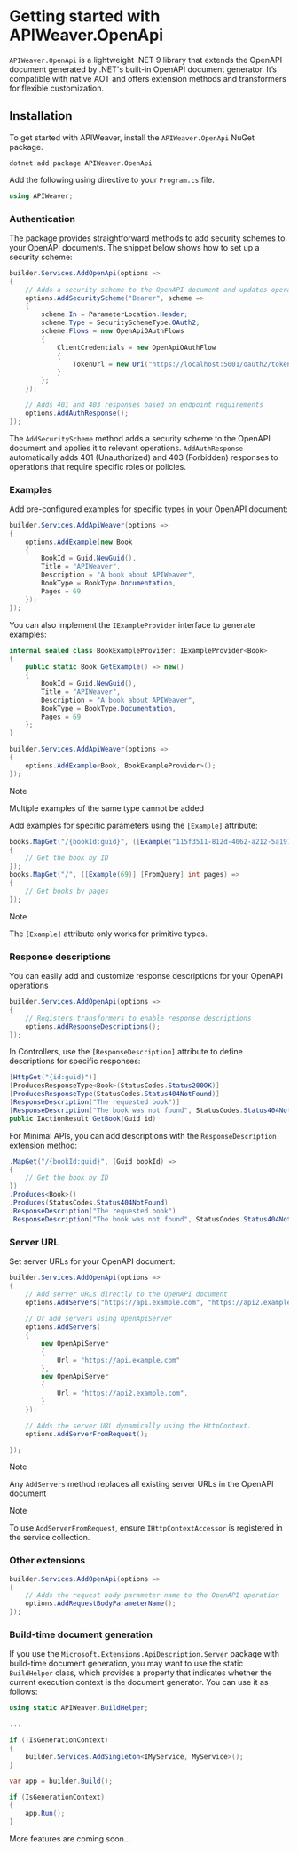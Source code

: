 # Getting started with APIWeaver.OpenApi

`APIWeaver.OpenApi` is a lightweight .NET 9 library that extends the OpenAPI document generated by .NET's built-in OpenAPI document generator. It’s compatible with native AOT and offers extension methods and transformers for flexible customization.

## Installation

To get started with APIWeaver, install the `APIWeaver.OpenApi` NuGet package.

```shell
dotnet add package APIWeaver.OpenApi
```

Add the following using directive to your `Program.cs` file.

```csharp
using APIWeaver;
```

### Authentication

The package provides straightforward methods to add security schemes to your OpenAPI documents. The snippet below shows how to set up a security scheme:

```csharp
builder.Services.AddOpenApi(options =>
{
    // Adds a security scheme to the OpenAPI document and updates operations
    options.AddSecurityScheme("Bearer", scheme =>
    {
        scheme.In = ParameterLocation.Header;
        scheme.Type = SecuritySchemeType.OAuth2;
        scheme.Flows = new OpenApiOAuthFlows
        {
            ClientCredentials = new OpenApiOAuthFlow
            {
                TokenUrl = new Uri("https://localhost:5001/oauth2/token")
            }
        };
    });

    // Adds 401 and 403 responses based on endpoint requirements
    options.AddAuthResponse();
});
```

The `AddSecurityScheme` method adds a security scheme to the OpenAPI document and applies it to relevant operations. `AddAuthResponse` automatically adds 401 (Unauthorized) and 403 (Forbidden) responses to operations that require specific roles or policies.

### Examples

Add pre-configured examples for specific types in your OpenAPI document:

```csharp
builder.Services.AddApiWeaver(options =>
{
    options.AddExample(new Book
    {
        BookId = Guid.NewGuid(),
        Title = "APIWeaver",
        Description = "A book about APIWeaver",
        BookType = BookType.Documentation,
        Pages = 69
    });
});
```

You can also implement the `IExampleProvider` interface to generate examples:

```csharp
internal sealed class BookExampleProvider: IExampleProvider<Book>
{
    public static Book GetExample() => new()
    {
        BookId = Guid.NewGuid(),
        Title = "APIWeaver",
        Description = "A book about APIWeaver",
        BookType = BookType.Documentation,
        Pages = 69
    };
}

builder.Services.AddApiWeaver(options =>
{
    options.AddExample<Book, BookExampleProvider>();
});
```

> [!NOTE]
> Multiple examples of the same type cannot be added

Add examples for specific parameters using the `[Example]` attribute:

```csharp
books.MapGet("/{bookId:guid}", ([Example("115f3511-812d-4062-a212-5a197d23acdc")] Guid bookId) =>
{
    // Get the book by ID
});
books.MapGet("/", ([Example(69)] [FromQuery] int pages) =>
{
    // Get books by pages
});
```

> [!NOTE]
> The `[Example]` attribute only works for primitive types.

### Response descriptions

You can easily add and customize response descriptions for your OpenAPI operations

```csharp
builder.Services.AddOpenApi(options =>
{
    // Registers transformers to enable response descriptions
    options.AddResponseDescriptions();
});
```

In Controllers, use the `[ResponseDescription]` attribute to define descriptions for specific responses:

```csharp
[HttpGet("{id:guid}")]
[ProducesResponseType<Book>(StatusCodes.Status200OK)]
[ProducesResponseType(StatusCodes.Status404NotFound)]
[ResponseDescription("The requested book")]
[ResponseDescription("The book was not found", StatusCodes.Status404NotFound)]
public IActionResult GetBook(Guid id)
```

For Minimal APIs, you can add descriptions with the `ResponseDescription` extension method:

```csharp
.MapGet("/{bookId:guid}", (Guid bookId) =>
{
    // Get the book by ID
})
.Produces<Book>()
.Produces(StatusCodes.Status404NotFound)
.ResponseDescription("The requested book")
.ResponseDescription("The book was not found", StatusCodes.Status404NotFound);
```

### Server URL

Set server URLs for your OpenAPI document:

```csharp
builder.Services.AddOpenApi(options =>
{
    // Add server URLs directly to the OpenAPI document
    options.AddServers("https://api.example.com", "https://api2.example.com");
    
    // Or add servers using OpenApiServer
    options.AddServers(
    {
        new OpenApiServer
        {
            Url = "https://api.example.com"
        },
        new OpenApiServer
        {
            Url = "https://api2.example.com",
        }
    });

    // Adds the server URL dynamically using the HttpContext.
    options.AddServerFromRequest();

});
```

> [!NOTE]
> Any `AddServers` method replaces all existing server URLs in the OpenAPI document

> [!NOTE]
> To use `AddServerFromRequest`, ensure `IHttpContextAccessor` is registered in the service collection.

### Other extensions

```csharp
builder.Services.AddOpenApi(options =>
{
    // Adds the request body parameter name to the OpenAPI operation
    options.AddRequestBodyParameterName();
});
```

### Build-time document generation

If you use the `Microsoft.Extensions.ApiDescription.Server` package with build-time document generation, you may want to use the static `BuildHelper` class, which provides a property that indicates whether the current execution context is the document generator. You can use it as follows:
```csharp
using static APIWeaver.BuildHelper;

...

if (!IsGenerationContext)
{
    builder.Services.AddSingleton<IMyService, MyService>();
}

var app = builder.Build();

if (IsGenerationContext)
{
    app.Run();
}
```

More features are coming soon...
